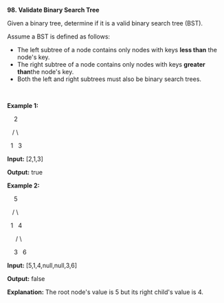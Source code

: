 **98. Validate Binary Search Tree**

Given a binary tree, determine if it is a valid binary search tree (BST).

Assume a BST is defined as follows:

- The left subtree of a node contains only nodes with keys **less than** the node's key.
- The right subtree of a node contains only nodes with keys **greater than**the node's key.
- Both the left and right subtrees must also be binary search trees.

 

**Example 1:**

    2

   / \

  1   3

**Input:** [2,1,3]

**Output:** true

**Example 2:**

    5

   / \

  1   4

     / \

    3   6

**Input:** [5,1,4,null,null,3,6]

**Output:** false

**Explanation:** The root node's value is 5 but its right child's value is 4.
